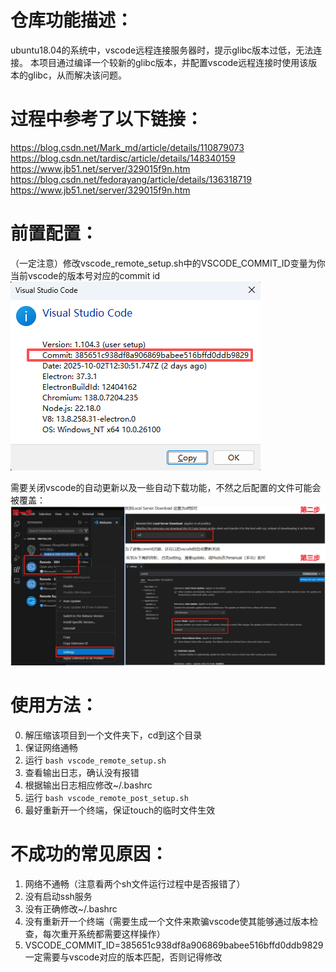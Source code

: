 # 仓库功能描述：
ubuntu18.04的系统中，vscode远程连接服务器时，提示glibc版本过低，无法连接。
本项目通过编译一个较新的glibc版本，并配置vscode远程连接时使用该版本的glibc，从而解决该问题。

# 过程中参考了以下链接：
https://blog.csdn.net/Mark_md/article/details/110879073
https://blog.csdn.net/tardisc/article/details/148340159
https://www.jb51.net/server/329015f9n.htm
https://blog.csdn.net/fedorayang/article/details/136318719
https://www.jb51.net/server/329015f9n.htm

# 前置配置：
（一定注意）修改vscode_remote_setup.sh中的VSCODE_COMMIT_ID变量为你当前vscode的版本号对应的commit id
![alt text](img/image.png)

需要关闭vscode的自动更新以及一些自动下载功能，不然之后配置的文件可能会被覆盖：
![alt text](img/image-1.png)

# 使用方法：
0. 解压缩该项目到一个文件夹下，cd到这个目录
1. 保证网络通畅
2. 运行 `bash vscode_remote_setup.sh`
3. 查看输出日志，确认没有报错
4. 根据输出日志相应修改~/.bashrc
5. 运行 `bash vscode_remote_post_setup.sh`
6. 最好重新开一个终端，保证touch的临时文件生效

# 不成功的常见原因：
1. 网络不通畅（注意看两个sh文件运行过程中是否报错了）
2. 没有启动ssh服务
3. 没有正确修改~/.bashrc
4. 没有重新开一个终端（需要生成一个文件来欺骗vscode使其能够通过版本检查，每次重开系统都需要这样操作）
5. VSCODE_COMMIT_ID=385651c938df8a906869babee516bffd0ddb9829 一定需要与vscode对应的版本匹配，否则记得修改
